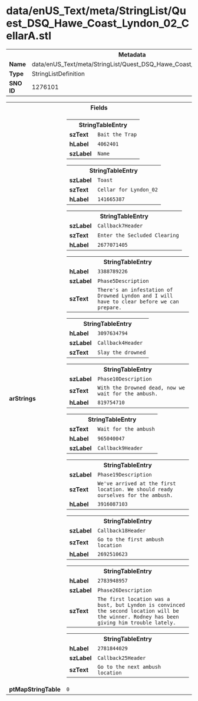 <h1>data/enUS_Text/meta/StringList/Quest_DSQ_Hawe_Coast_Lyndon_02_CellarA.stl</h1><table><tr><th colspan="100%">Metadata</th></tr><tr><td><b>Name</b></td><td>data/enUS_Text/meta/StringList/Quest_DSQ_Hawe_Coast_Lyndon_02_CellarA.stl</td></tr><tr><td><b>Type</b></td><td>StringListDefinition</td></tr><tr><td><b>SNO ID</b></td><td>1276101</td></tr></table>

<table><tr><th colspan="100%">Fields</th></tr><tr><td><b>arStrings</b></td><td><table><tr><th colspan="100%">StringTableEntry</th></tr><tr><td><b>szText</b></td><td><code>Bait the Trap</code></td></tr><tr><td><b>hLabel</b></td><td><code>4062401</code></td></tr><tr><td><b>szLabel</b></td><td><code>Name</code></td></tr></table>


<table><tr><th colspan="100%">StringTableEntry</th></tr><tr><td><b>szLabel</b></td><td><code>Toast</code></td></tr><tr><td><b>szText</b></td><td><code>Cellar for Lyndon_02</code></td></tr><tr><td><b>hLabel</b></td><td><code>141665387</code></td></tr></table>


<table><tr><th colspan="100%">StringTableEntry</th></tr><tr><td><b>szLabel</b></td><td><code>Callback7Header</code></td></tr><tr><td><b>szText</b></td><td><code>Enter the Secluded Clearing</code></td></tr><tr><td><b>hLabel</b></td><td><code>2677071405</code></td></tr></table>


<table><tr><th colspan="100%">StringTableEntry</th></tr><tr><td><b>hLabel</b></td><td><code>3388789226</code></td></tr><tr><td><b>szLabel</b></td><td><code>Phase5Description</code></td></tr><tr><td><b>szText</b></td><td><code>There's an infestation of Drowned Lyndon and I will have to clear before we can prepare.</code></td></tr></table>


<table><tr><th colspan="100%">StringTableEntry</th></tr><tr><td><b>hLabel</b></td><td><code>3097634794</code></td></tr><tr><td><b>szLabel</b></td><td><code>Callback4Header</code></td></tr><tr><td><b>szText</b></td><td><code>Slay the drowned</code></td></tr></table>


<table><tr><th colspan="100%">StringTableEntry</th></tr><tr><td><b>szLabel</b></td><td><code>Phase10Description</code></td></tr><tr><td><b>szText</b></td><td><code>With the Drowned dead, now we wait for the ambush.</code></td></tr><tr><td><b>hLabel</b></td><td><code>819754710</code></td></tr></table>


<table><tr><th colspan="100%">StringTableEntry</th></tr><tr><td><b>szText</b></td><td><code>Wait for the ambush</code></td></tr><tr><td><b>hLabel</b></td><td><code>965040047</code></td></tr><tr><td><b>szLabel</b></td><td><code>Callback9Header</code></td></tr></table>


<table><tr><th colspan="100%">StringTableEntry</th></tr><tr><td><b>szLabel</b></td><td><code>Phase19Description</code></td></tr><tr><td><b>szText</b></td><td><code>We've arrived at the first location. We should ready ourselves for the ambush.</code></td></tr><tr><td><b>hLabel</b></td><td><code>3916087103</code></td></tr></table>


<table><tr><th colspan="100%">StringTableEntry</th></tr><tr><td><b>szLabel</b></td><td><code>Callback18Header</code></td></tr><tr><td><b>szText</b></td><td><code>Go to the first ambush location</code></td></tr><tr><td><b>hLabel</b></td><td><code>2692510623</code></td></tr></table>


<table><tr><th colspan="100%">StringTableEntry</th></tr><tr><td><b>hLabel</b></td><td><code>2783948957</code></td></tr><tr><td><b>szLabel</b></td><td><code>Phase26Description</code></td></tr><tr><td><b>szText</b></td><td><code>The first location was a bust, but Lyndon is convinced the second location will be the winner. Rodney has been giving him trouble lately.</code></td></tr></table>


<table><tr><th colspan="100%">StringTableEntry</th></tr><tr><td><b>hLabel</b></td><td><code>2781844029</code></td></tr><tr><td><b>szLabel</b></td><td><code>Callback25Header</code></td></tr><tr><td><b>szText</b></td><td><code>Go to the next ambush location</code></td></tr></table>


</td></tr><tr><td><b>ptMapStringTable</b></td><td><code>0</code></td></tr></table>

